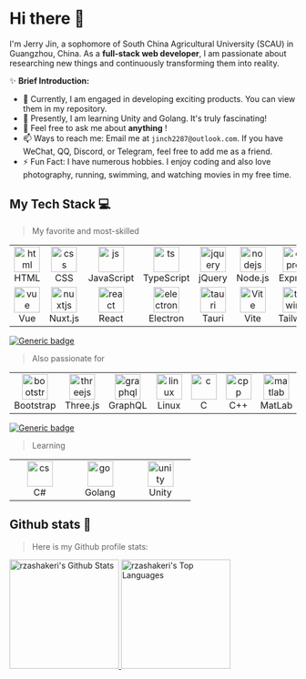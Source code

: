 # Hi there 👋

I'm Jerry Jin, a sophomore of South China Agricultural University (SCAU) in Guangzhou, China. As a **full-stack web developer**, I am passionate about researching new things and continuously transforming them into reality.

✨ **Brief Introduction:**

- 🔭 Currently, I am engaged in developing exciting products. You can view them in my repository.
- 🌱 Presently, I am learning Unity and Golang. It's truly fascinating!
- 💬 Feel free to ask me about **anything** !
- 📫 Ways to reach me: Email me at `jinch2287@outlook.com`. If you have WeChat, QQ, Discord, or Telegram, feel free to add me as a friend.
- ⚡ Fun Fact: I have numerous hobbies. I enjoy coding and also love photography, running, swimming, and watching movies in my free time.


## My Tech Stack 💻
> My favorite and most-skilled

<table>
  <tr>
    <td align="center" width="90">
      <a href="#my-tech-stack-">
        <img src="https://skillicons.dev/icons?i=html" alt="html" width="45" height="45" />
      </a>
      <br/> HTML
    </td>
    <td align="center" width="90">
      <a href="#my-tech-stack-">
        <img src="https://skillicons.dev/icons?i=css" alt="css" width="45" height="45" />
      </a>
      <br/> CSS
    </td>
    <td align="center" width="90">
      <a href="#my-tech-stack-">
        <img src="https://skillicons.dev/icons?i=js" alt="js" width="45" height="45" />
      </a>
      <br/> JavaScript
    </td>
    <td align="center" width="90">
      <a href="#my-tech-stack-">
        <img src="https://skillicons.dev/icons?i=ts" alt="ts" width="45" height="45" />
      </a>
      <br/> TypeScript
    </td>
    <td align="center" width="90">
      <a href="#my-tech-stack-">
        <img src="https://skillicons.dev/icons?i=jquery" alt="jquery" width="45" height="45" />
      </a>
      <br/> jQuery
    </td>
    <td align="center" width="90">
      <a href="#my-tech-stack-">
        <img src="https://skillicons.dev/icons?i=html" alt="nodejs" width="45" height="45" />
      </a>
      <br/> Node.js
    </td>
    <td align="center" width="90">
      <a href="#my-tech-stack-">
        <img src="https://skillicons.dev/icons?i=express" alt="express" width="45" height="45" />
      </a>
      <br/> Express
    </td>
    <td align="center" width="90">
      <a href="#my-tech-stack-">
        <img src="https://skillicons.dev/icons?i=mysql" alt="mysql" width="45" height="45" />
      </a>
      <br/> Mysql
    </td>
  </tr>
  <tr>
    <td align="center" width="90">
      <a href="#my-tech-stack-">
        <img src="https://skillicons.dev/icons?i=vue" alt="vue" width="45" height="45" />
      </a>
      <br/> Vue
    </td>
    <td align="center" width="90">
      <a href="#my-tech-stack-">
        <img src="https://skillicons.dev/icons?i=nuxtjs" alt="nuxtjs" width="45" height="45" />
      </a>
      <br/> Nuxt.js
    </td>
    <td align="center" width="90">
      <a href="#my-tech-stack-">
        <img src="https://skillicons.dev/icons?i=react" alt="react" width="45" height="45" />
      </a>
      <br/> React
    </td>
    <td align="center" width="90">
      <a href="#my-tech-stack-">
        <img src="https://skillicons.dev/icons?i=electron" alt="electron" width="45" height="45" />
      </a>
      <br/> Electron
    </td>
    <td align="center" width="90">
      <a href="#my-tech-stack-">
        <img src="https://skillicons.dev/icons?i=tauri" alt="tauri" width="45" height="45" />
      </a>
      <br/> Tauri
    </td>
    <td align="center" width="90">
      <a href="#my-tech-stack-">
        <img src="https://skillicons.dev/icons?i=vite" alt="Vite" width="45" height="45" />
      </a>
      <br/> Vite
    </td>
    <td align="center" width="90">
      <a href="#my-tech-stack-">
        <img src="https://skillicons.dev/icons?i=tailwind" alt="tailwind" width="45" height="45" />
      </a>
      <br/> Tailwind
    </td>
    <td align="center" width="90">
      <a href="#my-tech-stack-">
        <img src="https://skillicons.dev/icons?i=py" alt="python" width="45" height="45" />
      </a>
      <br/> Python
    </td>
  </tr>
</table>


[![Generic badge](https://img.shields.io/badge/level-skilled-green.svg)](https://shields.io/)

> Also passionate for

<table>
  <tr>
    <td align="center" width="90">
      <a href="#my-tech-stack-">
        <img src="https://skillicons.dev/icons?i=bootstrap" alt="bootstrap" width="45" height="45" />
      </a>
      <br/> Bootstrap
    </td>
    <td align="center" width="90">
      <a href="#my-tech-stack-">
        <img src="https://skillicons.dev/icons?i=threejs" alt="threejs" width="45" height="45" />
      </a>
      <br/> Three.js
    </td>
    <td align="center" width="90">
      <a href="#my-tech-stack-">
        <img src="https://skillicons.dev/icons?i=graphql" alt="graphql" width="45" height="45" />
      </a>
      <br/> GraphQL
    </td>
    <td align="center" width="90">
      <a href="#my-tech-stack-">
        <img src="https://skillicons.dev/icons?i=linux" alt="linux" width="45" height="45" />
      </a>
      <br/> Linux
    </td>
    <td align="center" width="90">
      <a href="#my-tech-stack-">
        <img src="https://skillicons.dev/icons?i=c" alt="c" width="45" height="45" />
      </a>
      <br/> C
    </td>
    <td align="center" width="90">
      <a href="#my-tech-stack-">
        <img src="https://skillicons.dev/icons?i=cpp" alt="cpp" width="45" height="45" />
      </a>
      <br/> C++
    </td>
    <td align="center" width="90">
      <a href="#my-tech-stack-">
        <img src="https://skillicons.dev/icons?i=matlab" alt="matlab" width="45" height="45" />
      </a>
      <br/> MatLab
    </td>
  </tr>
</table>


[![Generic badge](https://img.shields.io/badge/level-master-yellow.svg)](https://shields.io/)
> Learning

<table>
  <tr>
    <td align="center" width="90">
      <a href="#my-tech-stack-">
        <img src="https://skillicons.dev/icons?i=cs" alt="cs" width="45" height="45" />
      </a>
      <br/> C#
    </td>
    <td align="center" width="90">
      <a href="#my-tech-stack-">
        <img src="https://skillicons.dev/icons?i=go" alt="go" width="45" height="45" />
      </a>
      <br/> Golang
    </td>
    <td align="center" width="90">
      <a href="#my-tech-stack-">
        <img src="https://skillicons.dev/icons?i=unity" alt="unity" width="45" height="45" />
      </a>
      <br/> Unity
    </td>
  </tr>
</table>


## Github stats 🚀

> Here is my Github profile stats:

<div>
  <a href="https://github.com/anuraghazra/github-readme-stats">
      <img alt="rzashakeri's Github Stats" src="https://github-readme-stats.vercel.app/api/?username=star-reader&show_icons=true&count_private=true&theme=default&hide_border=true&bg_color=fff&title_color=00E676&icon_color=00E676" height="192px"/>
    </a>
  <a href="https://github.com/anuraghazra/github-readme-stats">
    <img alt="rzashakeri's Top Languages" src="https://github-readme-stats.vercel.app/api/top-langs/?username=star-reader&langs_count=8&layout=compact&theme=default&hide_border=true&bg_color=fff&title_color=000&icon_color=000" height="192px"/>
  </a>
</div>
<br />

<!--
> My profile views
<img src="https://komarev.com/ghpvc/?username=star-reader&label=PROFILE+VIEWS&style=for-the-badge&color=brightgreen">
-->



